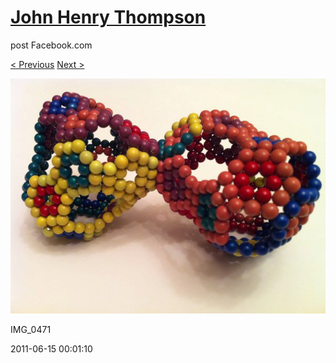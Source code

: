 # [John Henry Thompson](../README.md)
post Facebook.com

[< Previous](2011-06-15-11.md) [Next >](2011-06-09-1.md)

[![](../media/2011-06-15/Magnetic-Balls-IMG_0471.jpg)](../README.md)

IMG_0471

2011-06-15 00:01:10